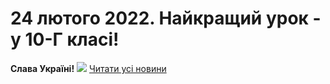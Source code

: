 
# 24 лютого 2022. Найкращий урок - у 10-Г класі!
**Слава Україні!**
[![](/images/24-лютого-2022-найкращий-урок-у-10-г-класі/10г-за-україну.png)](https://youtu.be/--VB0G8dMjQ)
[Читати усі новини](/news)
       